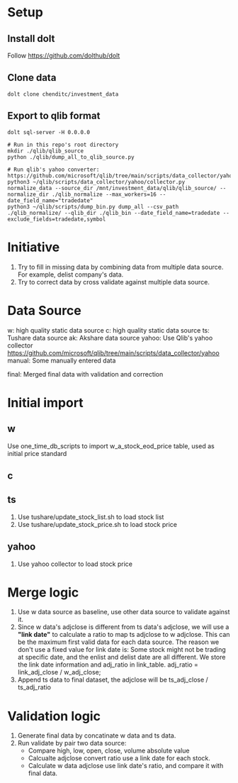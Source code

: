 # Setup
## Install dolt
Follow https://github.com/dolthub/dolt

## Clone data
`dolt clone chenditc/investment_data`

## Export to qlib format
```
dolt sql-server -H 0.0.0.0

# Run in this repo's root directory
mkdir ./qlib/qlib_source
python ./qlib/dump_all_to_qlib_source.py

# Run qlib's yahoo converter: https://github.com/microsoft/qlib/tree/main/scripts/data_collector/yahoo
python3 ~/qlib/scripts/data_collector/yahoo/collector.py normalize_data --source_dir /mnt/investment_data/qlib/qlib_source/ --normalize_dir ./qlib_normalize --max_workers=16 --date_field_name="tradedate" 
python3 ~/qlib/scripts/dump_bin.py dump_all --csv_path ./qlib_normalize/ --qlib_dir ./qlib_bin --date_field_name=tradedate --exclude_fields=tradedate,symbol
```

# Initiative
1. Try to fill in missing data by combining data from multiple data source. For example, delist company's data.
2. Try to correct data by cross validate against multiple data source.

# Data Source

w: high quality static data source 
c: high quality static data source
ts: Tushare data source
ak: Akshare data source
yahoo: Use Qlib's yahoo collector https://github.com/microsoft/qlib/tree/main/scripts/data_collector/yahoo
manual: Some manually entered data

final: Merged final data with validation and correction

# Initial import 

## w
Use one_time_db_scripts to import w_a_stock_eod_price table, used as initial price standard

## c


## ts
1. Use tushare/update_stock_list.sh to load stock list
2. Use tushare/update_stock_price.sh to load stock price

## yahoo
1. Use yahoo collector to load stock price

# Merge logic
1. Use w data source as baseline, use other data source to validate against it.
2. Since w data's adjclose is different from ts data's adjclose, we will use a **"link date"** to calculate a ratio to map ts adjclose to w adjclose. This can be the maximum first valid data for each data source. The reason we don't use a fixed value for link date is: Some stock might not be trading at specific date, and the enlist and delist date are all different. We store the link date information and adj_ratio in link_table. adj_ratio = link_adj_close / w_adj_close;
3. Append ts data to final dataset, the adjclose will be ts_adj_close / ts_adj_ratio

# Validation logic
1. Generate final data by concatinate w data and ts data.
2. Run validate by pair two data source:
   - Compare high, low, open, close, volume absolute value
   - Calcualte adjclose convert ratio use a link date for each stock.
   - Calculate w data adjclose use link date's ratio, and compare it with final data.
